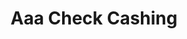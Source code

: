 ---
title: Aaa Check Cashing
slug: aaa-check-cashing
updated-on: '2024-05-30T13:44:31.749Z'
created-on: '2024-05-30T13:41:46.671Z'
published-on: '2024-05-30T13:54:32.469Z'
f_city-state-2:
- cms/city/cucamonga-ca.md
- cms/city/ontario-ca.md
- cms/city/upland-ca.md
- cms/city/marietta-ga.md
- cms/city/irving-tx.md
- cms/city/montclair-ca.md
f_locations:
- cms/payday-loan/aaa-check-cashing-701.md
- cms/payday-loan/aaa-check-cashing-702.md
- cms/payday-loan/aaa-check-cashing-703.md
- cms/payday-loan/aaa-check-cashing-704.md
- cms/payday-loan/aaa-check-cashing-705.md
- cms/payday-loan/aaa-check-cashing-706.md
- cms/payday-loan/aaa-check-cashing-707.md
- cms/payday-loan/aaa-check-cashing-708.md
- cms/payday-loan/aaa-check-cashing-709.md
- cms/payday-loan/aaa-check-cashing-710.md
- cms/payday-loan/aaa-check-cashing-711.md
- cms/payday-loan/aaa-check-cashing-712.md
- cms/payday-loan/aaa-check-cashing-713.md
- cms/payday-loan/aaa-check-cashing-714.md
f_states:
- cms/state/california.md
- cms/state/georgia.md
- cms/state/texas.md
layout: '[company].html'
tags: company
---